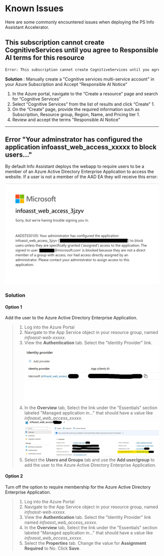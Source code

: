 # Known Issues

Here are some commonly encountered issues when deploying the PS Info Assistant Accelerator.

## This subscription cannot create CognitiveServices until you agree to Responsible AI terms for this resource

```bash
Error: This subscription cannot create CognitiveServices until you agree to Responsible AI terms for this resource. You can agree to Responsible AI terms by creating a resource through the Azure Portal then trying again. For more detail go to https://aka.ms/csrainotice"}]

```

**Solution** : Manually create a "Cognitive services multi-service account" in your Azure Subscription and Accept "Responsible AI Notice"

1. In the Azure portal, navigate to the “Create a resource” page and search for “Cognitive Services”
2. Select “Cognitive Services” from the list of results and click “Create” 1.
3. On the “Create” page, provide the required information such as Subscription, Resource group, Region, Name, and Pricing tier 1.
4. Review and accept the terms "Responsible AI Notice"


---

## Error "Your adminstrator has configured the application infoasst_web_access_xxxxx to block users..."

By default Info Assistant deploys the webapp to require users to be a member of an Azure Active Directory Enterprise Application to access the website. If a user is not a member of the AAD EA they will receive this error:

![image.png](images/known_Issues_web_app_authentication.png)

### Solution

#### Option 1

Add the user to the Azure Active Directory Enterprise Application.

>1. Log into the Azure Portal
>2. Navigate to the App Service object in your resource group, named *infoasst-web-xxxxx*.
>3. View the **Authentication** tab. Select the "Identity Provider" link.
![Image of identity provider link](./images/authentication_identity_provider_identification.jpg)
>4. In the **Overview** tab, Select the link under the "Essentials" section labeled "Managed application in..." that should have a value like *infoasst_web_access_xxxxx*.
![Image of identity provider link](./images/authentication_managed_application.jpg)
>5. Select the **Users and Groups** tab and use the **Add user/group** to add the user to the Azure Active Directory Enterprise Application.

#### Option 2

Turn off the option to require membership for the Azure Active Directory Enterprise Application.

>1. Log into the Azure Portal
>2. Navigate to the App Service object in your resource group, named *infoasst-web-xxxxx*.
>3. View the **Authentication** tab. Select the "Identity Provider" link named *infoasst_web_access_xxxxx*.
>4. In the **Overview** tab, Select the link under the "Essentials" section labeled "Managed application in..." that should have a value like *infoasst_web_access_xxxxx*.
>5. Select the **Properties** tab. Change the value for **Assignment Required** to No. Click **Save**.
